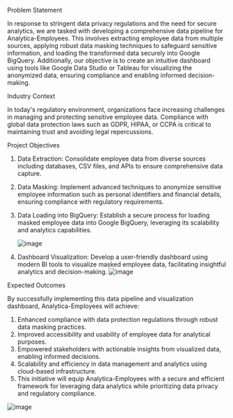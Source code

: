 Problem Statement

In response to stringent data privacy regulations and the need for secure analytics, we are tasked with developing a comprehensive data pipeline for Analytica-Employees. This involves extracting employee data from multiple sources, applying robust data masking techniques to safeguard sensitive information, and loading the transformed data securely into Google BigQuery. Additionally, our objective is to create an intuitive dashboard using tools like Google Data Studio or Tableau for visualizing the anonymized data, ensuring compliance and enabling informed decision-making.

Industry Context

In today's regulatory environment, organizations face increasing challenges in managing and protecting sensitive employee data. Compliance with global data protection laws such as GDPR, HIPAA, or CCPA is critical to maintaining trust and avoiding legal repercussions.

Project Objectives

1. Data Extraction: Consolidate employee data from diverse sources including databases, CSV files, and APIs to ensure comprehensive data capture.
2. Data Masking: Implement advanced techniques to anonymize sensitive employee information such as personal identifiers and financial details, ensuring compliance with regulatory requirements.
3. Data Loading into BigQuery: Establish a secure process for loading masked employee data into Google BigQuery, leveraging its scalability and analytics capabilities.

   ![image](https://github.com/user-attachments/assets/f369377c-7114-4b07-b2e6-073839b0a0b6)

5. Dashboard Visualization: Develop a user-friendly dashboard using modern BI tools to visualize masked employee data, facilitating insightful analytics and decision-making.
![image](https://github.com/user-attachments/assets/0ab3dfbd-6ea4-401f-a651-bc0d0f25eea2)





Expected Outcomes

By successfully implementing this data pipeline and visualization dashboard, Analytica-Employees will achieve:

1. Enhanced compliance with data protection regulations through robust data masking practices.
2. Improved accessibility and usability of employee data for analytical purposes.
3. Empowered stakeholders with actionable insights from visualized data, enabling informed decisions.
4. Scalability and efficiency in data management and analytics using cloud-based infrastructure.
5. This initiative will equip Analytica-Employees with a secure and efficient framework for leveraging data analytics while prioritizing data privacy and regulatory compliance.

![image](https://github.com/user-attachments/assets/b0c8883c-28e7-4be6-88e7-01489c0ee838)
